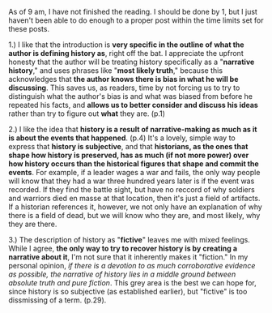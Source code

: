 As of 9 am, I have not finished the reading. I should be done by 1, but I just haven't been able to do enough to a proper post within the time limits set for these posts.

1.) I like that the introduction is **very specific in the outline of what the author is defining history as**, right off the bat. I appreciate the upfront honesty that the author will be treating history specifically as a "**narrative history**," and uses phrases like "**most likely truth**," because this acknowledges that **the author knows there is bias in what he will be discussing**. This saves us, as readers, time by not forcing us to try to distinguish what the author's bias is and what was biased from before he repeated his facts, and **allows us to better consider and discuss his ideas** rather than try to figure out **what** they are. (p.1)

2.) I like the idea that **history is a result of narrative-making as much as it is about the events that happened**. (p.4) It's a lovely, simple way to express that **history is subjective**, and that **historians, as the ones that shape how history is preserved, has as much (if not more power) over how history occurs than the historical figures that shape and commit the events**. For example, if a leader wages a war and fails, the only way people will know that they had a war three hundred years later is if the event was recorded. If they find the battle sight, but have no reccord of why soldiers and warriors died en masse at that location, then it's just a field of artifacts. If a historian references it, however, we not only have an explanation of why there is a field of dead, but we will know who they are, and most likely, why they are there.

3.) The description of history as "**fictive**" leaves me with mixed feelings. While I agree, **the only way to try to recover history 
is by creating a narrative about it**, I'm not sure that it inherently makes it "fiction." In my personal opinion, _if there is a devotion to as much corroborative evidence as possible, the narrative of history lies in a middle ground between absolute truth and pure fiction_. This grey area is the best we can hope for, since history is so subjective (as established earlier), but "fictive" is too dissmissing of a term. (p.29).
